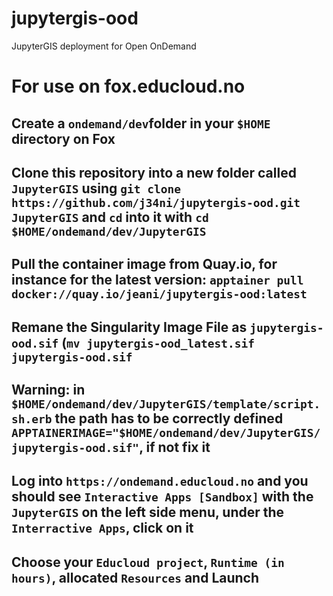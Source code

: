 # jupytergis-ood
JupyterGIS deployment for Open OnDemand

# For use on fox.educloud.no

## Create a `ondemand/dev`folder in your `$HOME` directory on Fox
## Clone this repository into a new folder called `JupyterGIS` using `git clone https://github.com/j34ni/jupytergis-ood.git JupyterGIS` and `cd` into it with `cd $HOME/ondemand/dev/JupyterGIS`
## Pull the container image from Quay.io, for instance for the latest version: `apptainer pull docker://quay.io/jeani/jupytergis-ood:latest`
## Remane the Singularity Image File as `jupytergis-ood.sif` (`mv jupytergis-ood_latest.sif jupytergis-ood.sif`
## Warning: in `$HOME/ondemand/dev/JupyterGIS/template/script.sh.erb` the path has to be correctly defined `APPTAINERIMAGE="$HOME/ondemand/dev/JupyterGIS/jupytergis-ood.sif"`, if not fix it
## Log into `https://ondemand.educloud.no` and you should see `Interactive Apps [Sandbox]` with the `JupyterGIS` on the left side menu, under the `Interractive Apps`, click on it
## Choose your `Educloud project`, `Runtime (in hours)`, allocated `Resources` and **Launch**
